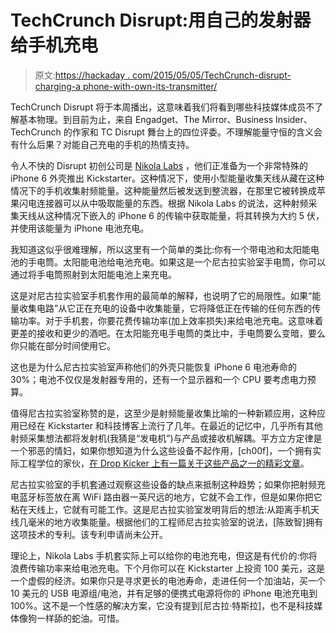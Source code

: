 # TechCrunch Disrupt:用自己的发射器给手机充电

> 原文:[https://hackaday . com/2015/05/05/TechCrunch-disrupt-charging-a phone-with-own-its-transmitter/](https://hackaday.com/2015/05/05/techcrunch-disrupt-charging-a-phone-with-its-own-transmitter/)

TechCrunch Disrupt 将于本周播出，这意味着我们将看到哪些科技媒体成员不了解基本物理。到目前为止，来自 Engadget、The Mirror、Business Insider、TechCrunch 的作家和 TC Disrupt 舞台上的四位评委。不理解能量守恒的含义会有什么后果？对能自己充电的手机的热情支持。

令人不快的 Disrupt 初创公司是 [Nikola Labs](http://www.nikolalabs.co/) ，他们正准备为一个非常特殊的 iPhone 6 外壳推出 Kickstarter。这种情况下，使用小型能量收集天线从藏在这种情况下的手机收集射频能量。这种能量然后被发送到整流器，在那里它被转换成苹果闪电连接器可以从中吸取能量的东西。根据 Nikola Labs 的说法，这种射频采集天线从这种情况下嵌入的 iPhone 6 的传输中获取能量，将其转换为大约 5 伏，并使用该能量为 iPhone 电池充电。

我知道这似乎很难理解，所以这里有一个简单的类比:你有一个带电池和太阳能电池的手电筒。太阳能电池给电池充电。如果这是一个尼古拉实验室手电筒，你可以通过将手电筒照射到太阳能电池上来充电。

这是对尼古拉实验室手机套作用的最简单的解释，也说明了它的局限性。如果“能量收集电路”从它正在充电的设备中收集能量，它将降低正在传输的任何东西的传输功率。对于手机套，你要花费传输功率(加上效率损失)来给电池充电。这意味着更差的接收和更少的酒吧。在太阳能充电手电筒的类比中，手电筒要么变暗，要么你只能在部分时间使用它。

这也是为什么尼古拉实验室声称他们的外壳只能恢复 iPhone 6 电池寿命的 30%；电池不仅仅是发射器专用的，还有一个显示器和一个 CPU 要考虑电力预算。

值得尼古拉实验室称赞的是，这至少是射频能量收集比喻的一种新颖应用，这种应用已经在 Kickstarter 和科技博客上流行了几年。在最近的记忆中，几乎所有其他射频采集想法都将发射机(我猜是“发电机”)与产品或接收机解耦。平方立方定律是一个邪恶的情妇，如果你想知道为什么这些设备不起作用，[ch00f]，一个拥有实际工程学位的家伙，[在 Drop Kicker 上有一篇关于这些产品之一的精彩文章](http://drop-kicker.com/2014/06/ifind-rf-energy-harvesting-bluetooth-beacon/)。

尼古拉实验室的手机套通过观察这些设备的缺点来抵制这种趋势；如果你把射频充电蓝牙标签放在离 WiFi 路由器一英尺远的地方，它就不会工作，但是如果你把它粘在天线上，它就有可能工作。这是尼古拉实验室发明背后的想法:从距离手机天线几毫米的地方收集能量。根据他们的工程师尼古拉实验室的说法，[陈致智]拥有这项技术的专利。该专利申请尚未公开。

理论上，Nikola Labs 手机套实际上可以给你的电池充电，但这是有代价的:你将浪费传输功率来给电池充电。下个月你可以在 Kickstarter 上投资 100 美元，这是一个虚假的经济。如果你只是寻求更长的电池寿命，走进任何一个加油站，买一个 10 美元的 USB 电源组/电池，并有足够的便携式电源将你的 iPhone 电池充电到 100%。这不是一个性感的解决方案，它没有提到[尼古拉·特斯拉]，也不是科技媒体像狗一样舔的蛇油。可惜。